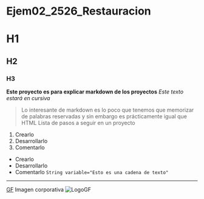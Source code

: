 # Ejem02_2526_Restauracion
# H1
## H2
### H3
**Este proyecto es para explicar markdown de los proyectos**
*Este texto estará en cursiva*
> Lo interesante de markdown es lo poco que tenemos que memorizar de palabras reservadas y sin embargo es prácticamente igual que HTML
Lista de pasos a seguir en un proyecto
1. Crearlo
2. Desarrollarlo
3. Comentarlo
- Crearlo 
- Desarrollarlo
- Comentarlo
`String variable="Esto es una cadena de texto"`
---
[GF](https://www.gregoriofer.com)
Imagen corporativa ![LogoGF](https://gregoriofer.com/logo.jpg)
